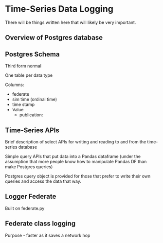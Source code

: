 # Time-Series Data Logging
There will be things written here that will likely be very important.

## Overview of Postgres database

## Postgres Schema
Third form normal

One table per data type

Columns:
- federate
- sim time (ordinal time)
- time stamp
- Value
  - publication: 

## Time-Series APIs
Brief description of select APIs for writing and reading to and from the time-series database

Simple query APIs that put data into a Pandas dataframe (under the assumption that more people know how to manipulate Pandas DF than make Postgres queries)

Postgres query object is provided for those that prefer to write their own queries and access the data that way.

## Logger Federate
Built on federate.py

## Federate class logging
Purpose - faster as it saves a network hop


